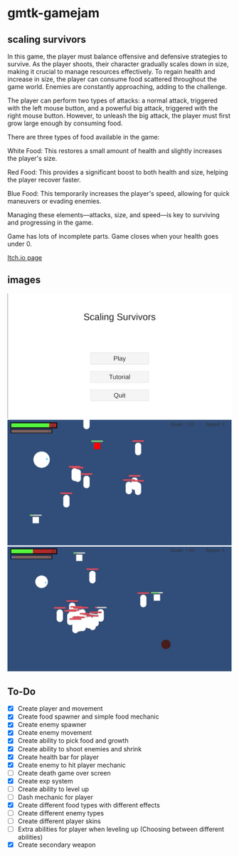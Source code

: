 # gmtk-gamejam
## scaling survivors
In this game, the player must balance offensive and defensive strategies to survive. As the player shoots, their character gradually scales down in size, making it crucial to manage resources effectively. To regain health and increase in size, the player can consume food scattered throughout the game world. Enemies are constantly approaching, adding to the challenge.

The player can perform two types of attacks: a normal attack, triggered with the left mouse button, and a powerful big attack, triggered with the right mouse button. However, to unleash the big attack, the player must first grow large enough by consuming food.

There are three types of food available in the game:

White Food: This restores a small amount of health and slightly increases the player's size.

Red Food: This provides a significant boost to both health and size, helping the player recover faster.

Blue Food: This temporarily increases the player's speed, allowing for quick maneuvers or evading enemies.

Managing these elements—attacks, size, and speed—is key to surviving and progressing in the game.

Game has lots of incomplete parts. Game closes when your health goes under 0.

[Itch.io page](https://vitaesmorte.itch.io/scaling-survivors)

## images
![image](Readme/Menu.jpeg)
![image](Readme/resim1.jpeg)
![image](Readme/resim2.jpeg)

## To-Do
- [x] Create player and movement
- [x] Create food spawner and simple food mechanic
- [x] Create enemy spawner
- [x] Create enemy movement
- [x] Create ability to pick food and growth
- [x] Create ability to shoot enemies and shrink
- [x] Create health bar for player
- [x] Create enemy to hit player mechanic
- [ ] Create death game over screen
- [x] Create exp system
- [ ] Create ability to level up
- [ ] Dash mechanic for player
- [x] Create different food types with different effects
- [ ] Create different enemy types
- [ ] Create different player skins
- [ ] Extra abilities for player when leveling up (Choosing between different abilities)
- [x] Create secondary weapon
